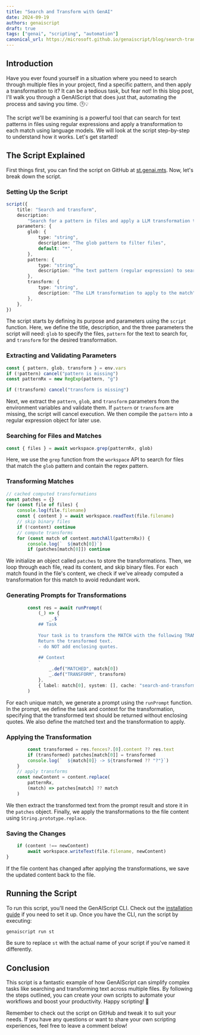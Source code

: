 ```yaml
---
title: "Search and Transform with GenAI"
date: 2024-09-19
authors: genaiscript
draft: true
tags: ["genai", "scripting", "automation"]
canonical_url: https://microsoft.github.io/genaiscript/blog/search-transform-genai
---
```


## Introduction

Have you ever found yourself in a situation where you need to search through multiple files in your project, find a specific pattern, and then apply a transformation to it? It can be a tedious task, but fear not! In this blog post, I'll walk you through a GenAIScript that does just that, automating the process and saving you time. 🕒💡

The script we'll be examining is a powerful tool that can search for text patterns in files using regular expressions and apply a transformation to each match using language models. We will look at the script step-by-step to understand how it works. Let's get started!

## The Script Explained

First things first, you can find the script on GitHub at [st.genai.mts](https://github.com/microsoft/genaiscript/blob/main/packages/vscode/genaisrc/st.genai.mts). Now, let's break down the script.

### Setting Up the Script

```ts
script({
    title: "Search and transform",
    description:
        "Search for a pattern in files and apply a LLM transformation the match",
    parameters: {
        glob: {
            type: "string",
            description: "The glob pattern to filter files",
            default: "*",
        },
        pattern: {
            type: "string",
            description: "The text pattern (regular expression) to search for",
        },
        transform: {
            type: "string",
            description: "The LLM transformation to apply to the match",
        },
    },
})
```

The script starts by defining its purpose and parameters using the `script` function. Here, we define the title, description, and the three parameters the script will need: `glob` to specify the files, `pattern` for the text to search for, and `transform` for the desired transformation.

### Extracting and Validating Parameters

```ts
const { pattern, glob, transform } = env.vars
if (!pattern) cancel("pattern is missing")
const patternRx = new RegExp(pattern, "g")

if (!transform) cancel("transform is missing")
```

Next, we extract the `pattern`, `glob`, and `transform` parameters from the environment variables and validate them. If `pattern` or `transform` are missing, the script will cancel execution. We then compile the `pattern` into a regular expression object for later use.

### Searching for Files and Matches

```ts
const { files } = await workspace.grep(patternRx, glob)
```

Here, we use the `grep` function from the `workspace` API to search for files that match the `glob` pattern and contain the regex pattern.

### Transforming Matches

```ts
// cached computed transformations
const patches = {}
for (const file of files) {
    console.log(file.filename)
    const { content } = await workspace.readText(file.filename)
    // skip binary files
    if (!content) continue
    // compute transforms
    for (const match of content.matchAll(patternRx)) {
        console.log(`  ${match[0]}`)
        if (patches[match[0]]) continue
```

We initialize an object called `patches` to store the transformations. Then, we loop through each file, read its content, and skip binary files. For each match found in the file's content, we check if we've already computed a transformation for this match to avoid redundant work.

### Generating Prompts for Transformations

```ts
        const res = await runPrompt(
            (_) => {
                _.$`
            ## Task
            
            Your task is to transform the MATCH with the following TRANSFORM.
            Return the transformed text.
            - do NOT add enclosing quotes.
            
            ## Context
            `
                _.def("MATCHED", match[0])
                _.def("TRANSFORM", transform)
            },
            { label: match[0], system: [], cache: "search-and-transform" }
        )
```

For each unique match, we generate a prompt using the `runPrompt` function. In the prompt, we define the task and context for the transformation, specifying that the transformed text should be returned without enclosing quotes. We also define the matched text and the transformation to apply.

### Applying the Transformation

```ts
        const transformed = res.fences?.[0].content ?? res.text
        if (transformed) patches[match[0]] = transformed
        console.log(`  ${match[0]} -> ${transformed ?? "?"}`)
    }
    // apply transforms
    const newContent = content.replace(
        patternRx,
        (match) => patches[match] ?? match
    )
```

We then extract the transformed text from the prompt result and store it in the `patches` object. Finally, we apply the transformations to the file content using `String.prototype.replace`.

### Saving the Changes

```ts
    if (content !== newContent)
        await workspace.writeText(file.filename, newContent)
}
```

If the file content has changed after applying the transformations, we save the updated content back to the file.

## Running the Script

To run this script, you'll need the GenAIScript CLI. Check out the [installation guide](https://microsoft.github.io/genaiscript/getting-started/installation) if you need to set it up. Once you have the CLI, run the script by executing:

```bash
genaiscript run st
```

Be sure to replace `st` with the actual name of your script if you've named it differently.

## Conclusion

This script is a fantastic example of how GenAIScript can simplify complex tasks like searching and transforming text across multiple files. By following the steps outlined, you can create your own scripts to automate your workflows and boost your productivity. Happy scripting! 🚀

Remember to check out the script on GitHub and tweak it to suit your needs. If you have any questions or want to share your own scripting experiences, feel free to leave a comment below!

